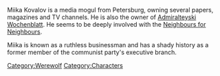 Miika Kovalov is a media mogul from Petersburg, owning several papers,
magazines and TV channels. He is also the owner of [Admiralteyski
Wochenblatt](Admiralteyski_Wochenblatt "wikilink"). He seems to be
deeply involved with the [Neighbours for
Neighbours](Neighbours_for_Neighbours "wikilink").

Miika is known as a ruthless businessman and has a shady history as a
former member of the communist party's executive branch.

[Category:Werewolf](Category:Werewolf "wikilink")
[Category:Characters](Category:Characters "wikilink")